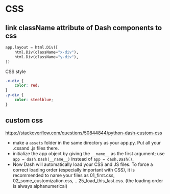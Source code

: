 # CSS

## link className attribute of Dash components to css
```py
app.layout = html.Div([
    html.Div(className="x-div"),
    html.Div(className="y-div"),
])
```

CSS style
```css
.x-div {
    color: red;
}
.y-div {
    color: steelblue;
}
```
## custom css
https://stackoverflow.com/questions/50844844/python-dash-custom-css
- make a `assets` folder in the same directory as your app.py. Put all your .cssand .js files there.
- initialize the app object by giving the `__name__` as the first argument; use `app = dash.Dash(__name__)` instead of `app = dash.Dash()`.
- Now Dash will automatically load your CSS and JS files. To force a correct loading order (especially important with CSS), it is recommended to name your files as 01_first.css, 02_some_customization.css, .. 25_load_this_last.css. (the loading order is always alphanumerical)
